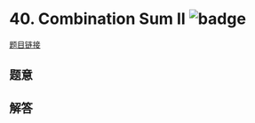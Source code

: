 # 40. Combination Sum II ![badge](https://img.shields.io/badge/-medium-yellow?style=flat-square)

[题目链接](https://leetcode.com/problems/combination-sum-ii)

## 题意

## 解答

